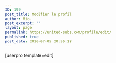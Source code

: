 ```yaml
---
ID: 199
post_title: Modifier le profil
author: Mio.
post_excerpt: ""
layout: page
permalink: https://united-subs.com/profile/edit/
published: true
post_date: 2016-07-05 20:55:28
---
```

[userpro template=edit]